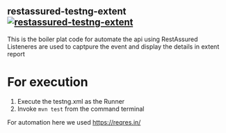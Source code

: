 ## restassured-testng-extent [![restassured-testng-extent](https://github.com/thananauto/restassured-testng-extent/actions/workflows/static.yml/badge.svg)](https://github.com/thananauto/restassured-testng-extent/actions/workflows/static.yml)

This is the boiler plat code for automate the api using RestAssured
 Listeneres are used to captpure the event and display the details in extent report

# For execution

1. Execute the testng.xml as the Runner
2. Invoke `mvn test` from the command terminal


For automation here we used https://reqres.in/
